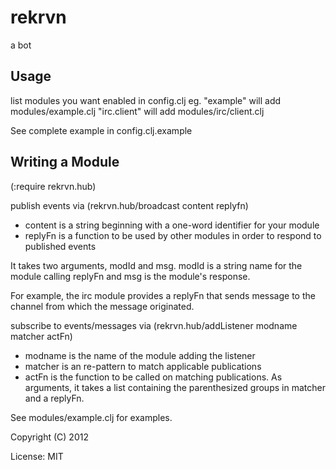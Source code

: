 rekrvn
==============
a bot

Usage
--------------
list modules you want enabled in config.clj
eg. "example" will add modules/example.clj
    "irc.client" will add modules/irc/client.clj

See complete example in config.clj.example

Writing a Module
--------------
(:require rekrvn.hub)

publish events via (rekrvn.hub/broadcast content replyfn)
- content is a string beginning with a one-word identifier for your module
- replyFn is a function to be used by other modules in order to respond to published events

It takes two arguments, modId and msg. modId is a string name for the module calling replyFn and msg is the module's response.

For example, the irc module provides a replyFn that sends message to the channel from which
the message originated.

subscribe to events/messages via (rekrvn.hub/addListener modname matcher actFn)
- modname is the name of the module adding the listener
- matcher is an re-pattern to match applicable publications
- actFn is the function to be called on matching publications. As arguments, it takes a list containing the parenthesized groups in matcher and a replyFn.

See modules/example.clj for examples.



Copyright (C) 2012

License: MIT
